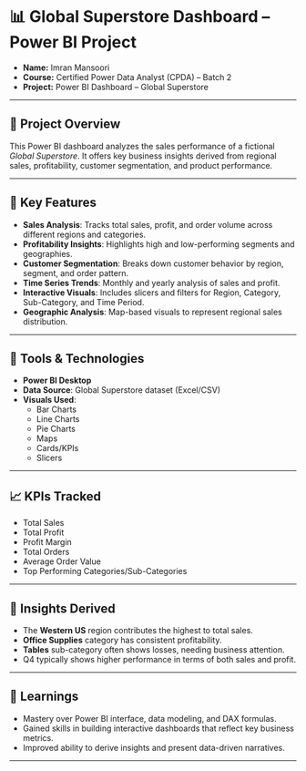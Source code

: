 
# 📊 Global Superstore Dashboard – Power BI Project

- **Name:** Imran Mansoori
- **Course:** Certified Power Data Analyst (CPDA) – Batch 2
- **Project:** Power BI Dashboard – Global Superstore

---

## 📝 Project Overview
This Power BI dashboard analyzes the sales performance of a fictional *Global Superstore*. It offers key business insights derived from regional sales, profitability, customer segmentation, and product performance.

---

## 📌 Key Features
- **Sales Analysis**: Tracks total sales, profit, and order volume across different regions and categories.
- **Profitability Insights**: Highlights high and low-performing segments and geographies.
- **Customer Segmentation**: Breaks down customer behavior by region, segment, and order pattern.
- **Time Series Trends**: Monthly and yearly analysis of sales and profit.
- **Interactive Visuals**: Includes slicers and filters for Region, Category, Sub-Category, and Time Period.
- **Geographic Analysis**: Map-based visuals to represent regional sales distribution.

---

## 🔧 Tools & Technologies
- **Power BI Desktop**
- **Data Source**: Global Superstore dataset (Excel/CSV)
- **Visuals Used**:
  - Bar Charts
  - Line Charts
  - Pie Charts
  - Maps
  - Cards/KPIs
  - Slicers

---

## 📈 KPIs Tracked
- Total Sales
- Total Profit
- Profit Margin
- Total Orders
- Average Order Value
- Top Performing Categories/Sub-Categories

---

## 📍 Insights Derived
- The **Western US** region contributes the highest to total sales.
- **Office Supplies** category has consistent profitability.
- **Tables** sub-category often shows losses, needing business attention.
- Q4 typically shows higher performance in terms of both sales and profit.

---

## 🧠 Learnings
- Mastery over Power BI interface, data modeling, and DAX formulas.
- Gained skills in building interactive dashboards that reflect key business metrics.
- Improved ability to derive insights and present data-driven narratives.

---

